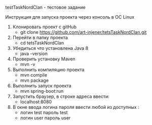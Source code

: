 testTaskNordClan - тестовое задание 

Инструкция для запуска проекта через консоль в ОС Linux
1. Клонировать проект с gitHub
    - git clone https://github.com/art-injener/tetsTaskNordClan.git
2.  Перейти в папку проекта
    - cd  tetsTaskNordClan
3. Убедиться что установлена Java 8
    - java -version    
4. Проверить установку Maven
    - mvn -v
5. Выполнить компиляцию проекта
    - mvn compile
    - mvn package
6. Выполнить запуск проекта
    - mvn spring-boot:run
7. Запустить браузер, в строке адреса ввести:
    - localhost:8080
8. В окне ввода логина пароля ввести любой из доступных :  
    - логин test пароль test
    - логин user пароль user